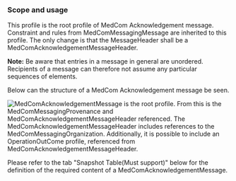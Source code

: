 ### Scope and usage 
This profile is the root profile of MedCom Acknowledgement message. Constraint and rules from MedComMessagingMessage are inherited to this profile. The only change is that the MessageHeader shall be a MedComAcknowledgementMessageHeader. 

__Note:__ Be aware that entries in a message in general are unordered. Recipients of a message can therefore not assume any particular sequences of elements.

Below can the structure of a MedCom Acknowledgement message be seen.

<img alt="MedComAcknowledgementMessage is the root profile. From this is the MedComMessagingProvenance and MedComAcknowledgementMessageHeader referenced. The MedComAcknowledgementMessageHeader includes references to the MedComMessagingOrganization. Additionally, it is possible to include an OperationOutCome profile, referenced from MedComAcknowledgementMessageHeader." src="./MedComAcknowledgementMessage.svg" style="float:none; display:block; margin-left:auto; margin-right:auto;" />

Please refer to the tab "Snapshot Table(Must support)" below for the definition of the required content of a MedComAcknowledgementMessage.
